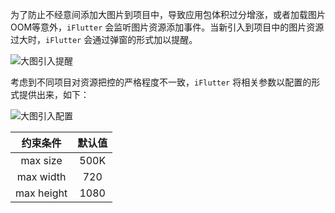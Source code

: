 为了防止不经意间添加大图片到项目中，导致应用包体积过分增涨，或者加载图片OOM等意外，`iFlutter` 会监听图片资源添加事件。当新引入到项目中的图片资源过大时，`iFlutter` 会通过弹窗的形式加以提醒。

![大图引入提醒](https://iflutter.toolu.cn/configs/check_pic.gif)

考虑到不同项目对资源把控的严格程度不一致，`iFlutter` 将相关参数以配置的形式提供出来，如下：

![大图引入配置](https://iflutter.toolu.cn/configs/check_pic_config.png)

约束条件 | 默认值
:--: | :--:
max size |  500K
max width | 720
max height | 1080
